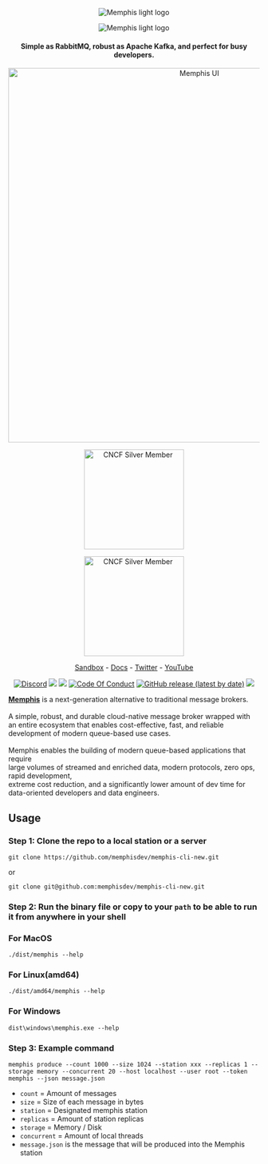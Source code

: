 <div align="center">
  
  ![Memphis light logo](https://github.com/memphisdev/memphis/blob/master/logo-white.png?raw=true#gh-dark-mode-only)
  
</div>

<div align="center">
  
  ![Memphis light logo](https://github.com/memphisdev/memphis/blob/master/logo-black.png?raw=true#gh-light-mode-only)
  
</div>

<div align="center">
<h4>Simple as RabbitMQ, robust as Apache Kafka, and perfect for busy developers.</h4>
<img width="750" alt="Memphis UI" src="https://user-images.githubusercontent.com/70286779/204081372-186aae7b-a387-4253-83d1-b07dff69b3d0.png"><br>

  
  <a href="https://landscape.cncf.io/?selected=memphis"><img width="200" alt="CNCF Silver Member" src="https://github.com/cncf/artwork/raw/master/other/cncf-member/silver/white/cncf-member-silver-white.svg#gh-dark-mode-only"></a>
  
</div>

<div align="center">
  
  <img width="200" alt="CNCF Silver Member" src="https://github.com/cncf/artwork/raw/master/other/cncf-member/silver/color/cncf-member-silver-color.svg#gh-light-mode-only">
  
</div>
 
 <p align="center">
  <a href="https://sandbox.memphis.dev/" target="_blank">Sandbox</a> - <a href="https://memphis.dev/docs/">Docs</a> - <a href="https://twitter.com/Memphis_Dev">Twitter</a> - <a href="https://www.youtube.com/channel/UCVdMDLCSxXOqtgrBaRUHKKg">YouTube</a>
</p>

<p align="center">
<a href="https://discord.gg/WZpysvAeTf"><img src="https://img.shields.io/discord/963333392844328961?color=6557ff&label=discord" alt="Discord"></a>
<a href="https://github.com/memphisdev/memphis/issues?q=is%3Aissue+is%3Aclosed"><img src="https://img.shields.io/github/issues-closed/memphisdev/memphis?color=6557ff"></a> 
  <img src="https://img.shields.io/npm/dw/memphis-dev?color=ffc633&label=installations">
<a href="https://github.com/memphisdev/memphis/blob/master/CODE_OF_CONDUCT.md"><img src="https://img.shields.io/badge/Code%20of%20Conduct-v1.0-ff69b4.svg?color=ffc633" alt="Code Of Conduct"></a> 
<a href="https://docs.memphis.dev/memphis/release-notes/releases/v0.4.2-beta"><img alt="GitHub release (latest by date)" src="https://img.shields.io/github/v/release/memphisdev/memphis?color=61dfc6"></a>
<img src="https://img.shields.io/github/last-commit/memphisdev/memphis?color=61dfc6&label=last%20commit">
</p>

**[Memphis](https://memphis.dev)** is a next-generation alternative to traditional message brokers.<br><br>
A simple, robust, and durable cloud-native message broker wrapped with<br>
an entire ecosystem that enables cost-effective, fast, and reliable development of modern queue-based use cases.<br><br>
Memphis enables the building of modern queue-based applications that require<br>
large volumes of streamed and enriched data, modern protocols, zero ops, rapid development,<br>
extreme cost reduction, and a significantly lower amount of dev time for data-oriented developers and data engineers.

## Usage

### Step 1: Clone the repo to a local station or a server
```shell
git clone https://github.com/memphisdev/memphis-cli-new.git
```
or
```shell
git clone git@github.com:memphisdev/memphis-cli-new.git
```


### Step 2: Run the binary file or copy to your `path` to be able to run it from anywhere in your shell
### For MacOS
```shell
./dist/memphis --help
```
### For Linux(amd64)
```shell
./dist/amd64/memphis --help
```
### For Windows
```shell
dist\windows\memphis.exe --help
```

### Step 3: Example command
```shell
memphis produce --count 1000 --size 1024 --station xxx --replicas 1 --storage memory --concurrent 20 --host localhost --user root --token memphis --json message.json
```
- `count` = Amount of messages
- `size` = Size of each message in bytes
- `station` = Designated memphis station
- `replicas` = Amount of station replicas
- `storage` = Memory / Disk
- `concurrent` = Amount of local threads
- `message.json` is the message that will be produced into the Memphis station
